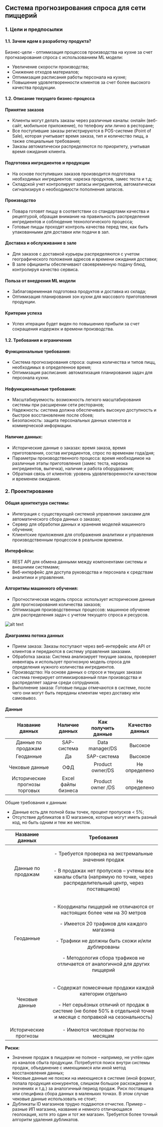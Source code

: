 ## Система прогнозирования спроса для сети пиццерий

### 1. Цели и предпосылки 
#### 1.1. Зачем идем в разработку продукта?  

Бизнес-цели - оптимизация процессов производства на кухне за счет прогназирования спроса с использованием ML модели:
- Увеличение скорости производства;
- Снижение отходов материалов;
- Оптимизация расписания работы персонала на кухне;
- Повышение удовлетворенности клиентов за счет более высокого качества продукции.

#### 1.2. Описание текущего бизнес-процесса

#### Принятие заказов
- Клиенты могут делать заказы через различные каналы: онлайн (веб-сайт, мобильное приложение), по телефону или лично в ресторане;
- Все поступившие заказы регистрируются в POS-системе (Point of Sale), которая учитывает время заказа, тип и количество пицц, а также специальные требования;
- Заказы автоматически распределяются по приоритету, учитывая время ожидания клиента.

#### Подготовка ингредиентов и продукции
- На основе поступивших заказов производится подготовка необходимых ингредиентов: нарезка продуктов, замес теста и т.д;
- Складской учет контролирует запасы ингредиентов, автоматически сигнализируя о необходимости пополнения запасов.

#### Производство
- Повара готовят пиццу в соответствии со стандартами качества и рецептурой, обращая внимание на правильность распределения ингредиентов и соблюдение технологического процесса;
- Готовые пиццы проходят контроль качества перед тем, как быть упакованными для доставки или подачи в зал.

#### Доставка и обслуживание в зале
- Для заказов с доставкой курьеры распределяются с учетом географического положения адресов и времени ожидания доставки;
- В зале официанты обеспечивают своевременную подачу блюд, контролируя качество сервиса.

#### Польза от внедрения ML модели
- Заблаговременная подготовка продуктов и доставка из склада;
- Оптимизация планирования зон кухни для массового приготовления продукции.

#### Критерии успеха
 - Успех итерации будет виден по повышению прибыли за счет сокращения издержек и времени производства.

#### 1.2. Требования и ограничения  

#### Функциональные требования:
- Система прогнозирования спроса: оценка количества и типов пицц, необходимых в определенное время;
- Оптимизация расписания: автоматизация планирования задач для персонала кухни.

#### Нефункциональные требования:
- Масштабируемость: возможность легкого масштабирования системы при расширении сети ресторанов;
- Надежность: система должна обеспечивать высокую доступность и быстрое восстановление после сбоев;
- Безопасность: защита персональных данных клиентов и коммерческой информации.

#### Наличие данных:
- Исторические данные о заказах: время заказа, время приготовления, состав ингредиентов, спрос по временам года/дня;
- Параметры производственного процесса: время необходимое на различные этапы приготовления (замес теста, нарезка ингредиентов, выпечка), наличие и работа оборудования;
- Обратная связь от клиентов: уровень удовлетворенности качеством и временем ожидания.

### 2. Проектирование

#### Общая архитектура системы:
- Интеграция с существующей системой управления заказами для автоматического сбора данных о заказах;
- Сервер для обработки данных и хранения моделей машинного обучения;
- Клиентские приложения для отображения аналитики и управления производственным процессом в реальном времени.

#### Интерфейсы:
- REST API для обмена данными между компонентами системы и внешними системами;
- Веб-интерфейс для доступа руководства и персонала к средствам аналитики и управления.

#### Алгоритмы машинного обучения:
- Прогностическая модель спроса: использует исторические данные для прогнозирования количества заказов;
- Оптимизация производственных процессов: машинное обучение для распределения задач с учетом текущего спроса и ресурсов.

![alt text](<Screenshot 2024-02-16 at 13.51.22.png>)

#### Диаграмма потока данных
- Прием заказа: Заказы поступают через веб-интерфейс или API от клиентов и передаются в систему управления заказами.
- Обработка заказа: Система анализирует текущие заказы, проверяет инвентарь и использует прогнозную модель спроса для определения нужного количества ингредиентов.
- Производство: На основе данных о спросе и текущих заказах система генерирует оптимизированный план производства и распределяет задачи среди сотрудников.
- Выполнение заказа: Готовые пиццы отмечаются в системе, после чего они могут быть переданы клиентам через доставку или самовывоз.



#### **Данные**

|**Название данных**|**Наличие данных**|**Как получить данные**|**Качество данных**|
| :-: | :-: | :-: | :-: |
|Данные по продажам|SAP-система|Data manager/DS|Высокое|
|Геоданные|Да|SAP-система|Высокое|
|Чековые данные|ОФД|Product owner/DS|Не определено|
|Исторические прогнозы торговых|Excel файлы бизнеса|Product owner /DS|Не определено|



Общие требования к данным:
- Данные есть для полной базы точек, процент пропусков < 5%;
- Отсутствие дубликатов в ID магазинов, которые могут иметь разный код, но быть одним и тем же местом.

|**Название данных**|**Требования**|
| :-: | :-: |
|Данные по продажам|<p>- Требуется проверка на экстремальные значения продаж</p><p>- В продажах нет пропусков – учтены все каналы сбыта (напрямую по точке, через распределительный центр, через поставщиков)</p>|
|Геоданные|<p>- Координаты пиццерий не отличаются от настоящих более чем на 30 метров</p><p>- Имеется 20 трафиков для каждого магазина</p><p>- Трафики не должны быть схожи и/или дублированы</p><p>- Методология сбора трафиков не отличается от аналогичной для других пиццерий</p>|
|Чековые данные|<p>- Содержат помесячные продажи каждой категории отдельно</p><p>- Нет серьёзных отличий от продаж в системе (не более 50% в отдельной точке и месяце с поправкой на сезональность)</p>|
|Исторические прогнозы|- Имеются числовые прогнозы по месяцам|

**Риски:**
- Значение продаж в пиццерии не полное – например, не учтён один из каналов сбыта продукции. Потребуется поиск внутри системы продаж, объединение с имеющимися или иной метод восстановления данных;
- Чековые данные не похожи на имеющиеся в системе (иной формат, попала продукция конкурентов, слишком большое расхождение в значениях и т.д.) за аналогичный период продаж. Риск поставщика или специфика сбора данных в маленьких точках. В этом случае чековые данные использовать не стоит;
- Дубликаты ID магазинов трудно поддаются отчистке. Пример – разные ИП магазина, название и немного отличающаяся геолокация, хотя это один и тот же магазин. Требуется более точный алгоритм удаления дубликатов.


